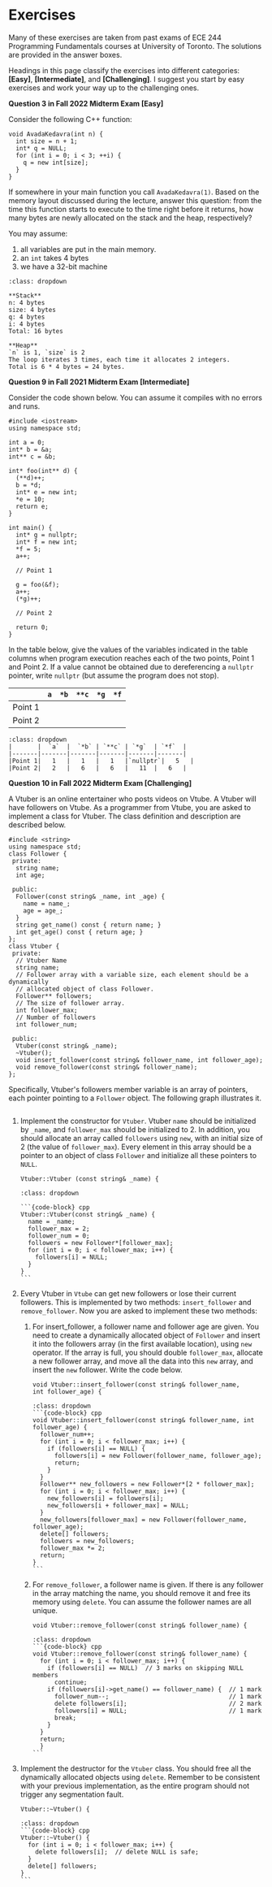 # Exercises

Many of these exercises are taken from past exams of ECE 244 Programming Fundamentals courses at University of Toronto. The solutions are provided in the answer boxes.

Headings in this page classify the exercises into different categories: **[Easy]**, **[Intermediate]**, and **[Challenging]**. I suggest you start by easy exercises and work your way up to the challenging ones.

**Question 3 in Fall 2022 Midterm Exam [Easy]**

Consider the following C++ function:

```{code-block} cpp
void AvadaKedavra(int n) {
  int size = n + 1;
  int* q = NULL;
  for (int i = 0; i < 3; ++i) {
    q = new int[size];
  }
}
```

If somewhere in your main function you call `AvadaKedavra(1)`. Based on the memory layout discussed during the lecture, answer this question: from the time this function starts to execute to the time right before it returns, how many bytes are newly allocated on the stack and the heap, respectively?

You may assume:
1. all variables are put in the main memory.
2. an `int` takes 4 bytes
3. we have a 32-bit machine

```{admonition} Answer
:class: dropdown

**Stack**
n: 4 bytes
size: 4 bytes
q: 4 bytes
i: 4 bytes
Total: 16 bytes

**Heap**
`n` is 1, `size` is 2
The loop iterates 3 times, each time it allocates 2 integers. 
Total is 6 * 4 bytes = 24 bytes.
```

**Question 9 in Fall 2021 Midterm Exam [Intermediate]**

Consider the code shown below. You can assume it compiles with no errors and runs. 

```{code-block} cpp
#include <iostream>
using namespace std;

int a = 0;
int* b = &a;
int** c = &b;

int* foo(int** d) {
  (**d)++;
  b = *d;
  int* e = new int;
  *e = 10;
  return e;
}

int main() {
  int* g = nullptr;
  int* f = new int;
  *f = 5;
  a++;

  // Point 1

  g = foo(&f);
  a++;
  (*g)++;

  // Point 2

  return 0;
}

```

In the table below, give the values of the variables indicated in the table columns when program execution reaches each of the two points, Point 1 and Point 2. If a value cannot be obtained due to dereferencing a `nullptr` pointer, write `nullptr` (but assume the program does not stop).

|       |  `a`  |  `*b` | `**c` | `*g`  | `*f`  |
|-------|-------|-------|-------|-------|-------|
|Point 1|       |       |       |       |       |
|Point 2|       |       |       |       |       |



```{admonition} Answer
:class: dropdown
|       |  `a`  |  `*b` | `**c` | `*g`  | `*f`  |
|-------|-------|-------|-------|-------|-------|
|Point 1|   1   |   1   |   1   |`nullptr`|   5   |
|Point 2|   2   |   6   |   6   |   11  |   6   |
```

**Question 10 in Fall 2022 Midterm Exam [Challenging]**

A Vtuber is an online entertainer who posts videos on Vtube. A Vtuber will have followers on Vtube. As a programmer from Vtube, you are asked to implement a class for Vtuber. The class definition and description are described below.

```{code-block} cpp
#include <string>
using namespace std;
class Follower {
 private:
  string name;
  int age;

 public:
  Follower(const string& _name, int _age) {
    name = name_;
    age = age_;
  }
  string get_name() const { return name; }
  int get_age() const { return age; }
};
class Vtuber {
 private:
  // Vtuber Name
  string name;
  // Follower array with a variable size, each element should be a dynamically
  // allocated object of class Follower.
  Follower** followers;
  // The size of follower array.
  int follower_max;
  // Number of followers
  int follower_num;

 public:
  Vtuber(const string& _name);
  ~Vtuber();
  void insert_follower(const string& follower_name, int follower_age);
  void remove_follower(const string& follower_name);
};

```

Specifically, Vtuber's followers member variable is an array of pointers, each pointer pointing to a `Follower` object. The following graph illustrates it.

```{figure} ./images/followers.png
```

1. Implement the constructor for `Vtuber`. Vtuber `name` should be initialized by `_name`, and `follower_max` should be initialized to 2. In addition, you should allocate an array called `followers` using `new`, with an initial size of 2 (the value of `follower_max`). Every element in this array should be a pointer to an object of class `Follower` and initialize all these pointers to `NULL`.

    ```{code-block} cpp 
    Vtuber::Vtuber (const string& _name) {
    ```

    ````{admonition} Answer
    :class: dropdown

    ```{code-block} cpp
    Vtuber::Vtuber(const string& _name) {
      name = _name;
      follower_max = 2;
      follower_num = 0;
      followers = new Follower*[follower_max];
      for (int i = 0; i < follower_max; i++) {
        followers[i] = NULL;
      }
    }
    ```
    ````

2. Every Vtuber in `Vtube` can get new followers or lose their current followers. This is implemented by two methods: `insert_follower` and `remove_follower`. Now you are asked to implement these two methods:

    1. For insert_follower, a follower name and follower age are given. You need to create a dynamically allocated object of `Follower` and insert it into the followers array (in the first available location), using `new` operator. If the array is full, you should double `follower_max`, allocate a new follower array, and move all the data into this `new` array, and insert the `new` follower. Write the code below.

        ```{code-block} cpp
        void Vtuber::insert_follower(const string& follower_name,
        int follower_age) {

        ```

        ````{admonition} Answer
        :class: dropdown
        ```{code-block} cpp 
        void Vtuber::insert_follower(const string& follower_name, int follower_age) {
          follower_num++;
          for (int i = 0; i < follower_max; i++) {
            if (followers[i] == NULL) {
              followers[i] = new Follower(follower_name, follower_age);
              return;
            }
          }
          Follower** new_followers = new Follower*[2 * follower_max];
          for (int i = 0; i < follower_max; i++) {
            new_followers[i] = followers[i];
            new_followers[i + follower_max] = NULL;
          }
          new_followers[follower_max] = new Follower(follower_name, follower_age);
          delete[] followers;
          followers = new_followers;
          follower_max *= 2;
          return;
        }
        ```

        ````


    2. For `remove_follower`, a follower name is given. If there is any follower in the array matching the name, you should remove it and free its memory using `delete`. You can assume the follower names are all unique.

        ```{code-block} cpp
        void Vtuber::remove_follower(const string& follower_name) {
        ```

        ````{admonition} Answer
        :class: dropdown
        ```{code-block} cpp
        void Vtuber::remove_follower(const string& follower_name) {
          for (int i = 0; i < follower_max; i++) {
            if (followers[i] == NULL)  // 3 marks on skipping NULL members
              continue;
            if (followers[i]->get_name() == follower_name) {  // 1 mark
              follower_num--;                                 // 1 mark
              delete followers[i];                            // 2 mark
              followers[i] = NULL;                            // 1 mark
              break;
            }
          }
          return;
          }
        ```
        ````

3. Implement the destructor for the `Vtuber` class. You should free all the dynamically allocated objects using `delete`. Remember to be consistent with your previous implementation, as the entire program should not trigger any segmentation fault.

    ```{code-block} cpp
    Vtuber::~Vtuber() {
    ```

    ````{admonition} Answer
    :class: dropdown
    ```{code-block} cpp
    Vtuber::~Vtuber() {
      for (int i = 0; i < follower_max; i++) {
        delete followers[i];  // delete NULL is safe;
      }
      delete[] followers;
    }
    ```

    ````

